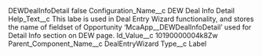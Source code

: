 <?xml version="1.0" encoding="UTF-8"?>
<CustomMetadata xmlns="http://soap.sforce.com/2006/04/metadata" xmlns:xsi="http://www.w3.org/2001/XMLSchema-instance" xmlns:xsd="http://www.w3.org/2001/XMLSchema">
    <label>DEWDealInfoDetail</label>
    <protected>false</protected>
    <values>
        <field>Configuration_Name__c</field>
        <value xsi:type="xsd:string">DEW Deal Info Detail</value>
    </values>
    <values>
        <field>Help_Text__c</field>
        <value xsi:type="xsd:string">This labe is used in Deal Entry Wizard functionality, and stores the name of fieldset of Opportunity ‘McaApp__DEWDealInfoDetail’ used for Detail Info section on DEW page.</value>
    </values>
    <values>
        <field>Id_Value__c</field>
        <value xsi:type="xsd:string">10190000004k8Zw</value>
    </values>
    <values>
        <field>Parent_Component_Name__c</field>
        <value xsi:type="xsd:string">DealEntryWizard</value>
    </values>
    <values>
        <field>Type__c</field>
        <value xsi:type="xsd:string">Label</value>
    </values>
</CustomMetadata>
